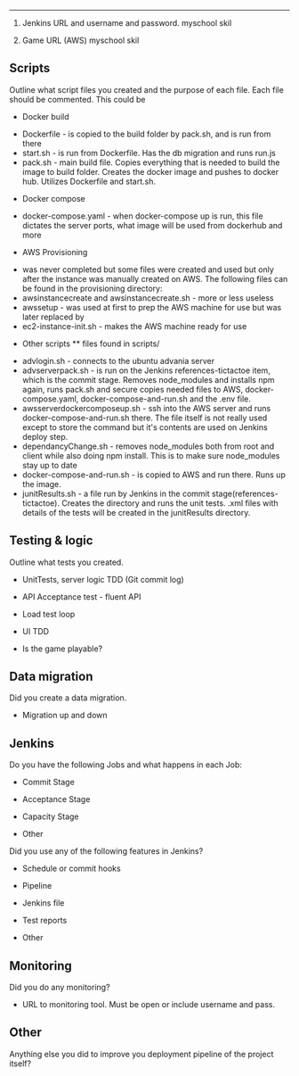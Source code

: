 ---

1. Jenkins URL and username and password.
myschool skil

2. Game URL (AWS)
myschool skil


## Scripts

Outline what script files you created and the purpose of each file. Each file should be commented. This could be

- Docker build
* Dockerfile - is copied to the build folder by pack.sh, and is run from there
* start.sh - is run from Dockerfile. Has the db migration and runs run.js
* pack.sh - main build file. Copies everything that is needed to build the image to build folder. Creates the docker image and pushes to docker hub. Utilizes Dockerfile and start.sh.

- Docker compose
* docker-compose.yaml - when docker-compose up is run, this file dictates the server ports, what image will be used from dockerhub and more

- AWS Provisioning
* was never completed but some files were created and used but only after the instance was manually created on AWS. The following files can be found in the provisioning directory:
* awsinstancecreate and awsinstancecreate.sh - more or less useless
* awssetup - was used at first to prep the AWS machine for use but was later replaced by
* ec2-instance-init.sh - makes the AWS machine ready for use

- Other scripts
** files found in scripts/
* advlogin.sh - connects to the ubuntu advania server
* advserverpack.sh - is run on the Jenkins references-tictactoe item, which is the commit stage. Removes node_modules and installs npm again, runs pack.sh and secure copies needed files to AWS, docker-compose.yaml, docker-compose-and-run.sh and the .env file.
* awsserverdockercomposeup.sh - ssh into the AWS server and runs docker-compose-and-run.sh there. The file itself is not really used except to store the command but it's contents are used on Jenkins deploy step.
* dependancyChange.sh - removes node_modules both from root and client while also doing npm install. This is to make sure node_modules stay up to date
* docker-compose-and-run.sh - is copied to AWS and run there. Runs up the image.
* junitResults.sh - a file run by Jenkins in the commit stage(references-tictactoe). Creates the directory and runs the unit tests. .xml files with details of the tests will be created in the junitResults directory.


## Testing & logic

Outline what tests you created.

- UnitTests, server logic TDD (Git commit log)

- API Acceptance test - fluent API

- Load test loop

- UI TDD

- Is the game playable?



## Data migration

Did you create a data migration.

- Migration up and down



## Jenkins

Do you have the following Jobs and what happens in each Job:

- Commit Stage

- Acceptance Stage

- Capacity Stage

- Other



Did you use any of the following features in Jenkins?

- Schedule or commit hooks

- Pipeline

- Jenkins file

- Test reports

- Other



## Monitoring

Did you do any monitoring?

- URL to monitoring tool. Must be open or include username and pass.



## Other

Anything else you did to improve you deployment pipeline of the project itself?
